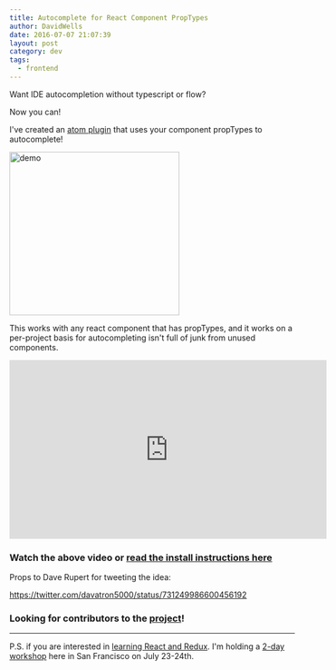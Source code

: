 ```yaml
---
title: Autocomplete for React Component PropTypes
author: DavidWells
date: 2016-07-07 21:07:39
layout: post
category: dev
tags:
  - frontend
---
```


<p>Want IDE autocompletion without typescript or flow?</p>

Now you can!

I've created an [atom plugin](https://atom.io/packages/atom-react-autocomplete) that uses your component propTypes to autocomplete!

<img src="https://cloud.githubusercontent.com/assets/532272/16675986/dffd63ae-447a-11e6-9ca7-2076d514a8e9.gif" alt="demo" width="300" height="288" class="right size-medium wp-image-5323" />

This works with any react component that has propTypes, and it works on a per-project basis for autocompleting isn't full of junk from unused components.

<iframe width="560" height="315" src="https://www.youtube.com/embed/UhR0JuWWhGI" frameborder="0" gesture="media" allow="encrypted-media" allowfullscreen></iframe>

### Watch the above video or [read the install instructions here](https://github.com/DavidWells/atom-react-autocomplete#install-instructions)

Props to Dave Rupert for tweeting the idea:

https://twitter.com/davatron5000/status/731249986600456192

### Looking for contributors to the [project](https://github.com/DavidWells/atom-react-autocomplete)!

-----

P.S. if you are interested in [learning React and Redux](https://www.eventbrite.com/e/react-js-foundation-hands-on-workshop-tickets-26089896583). I'm holding a [2-day workshop](https://www.eventbrite.com/e/react-js-foundation-hands-on-workshop-tickets-26089896583) here in San Francisco on July 23-24th.
